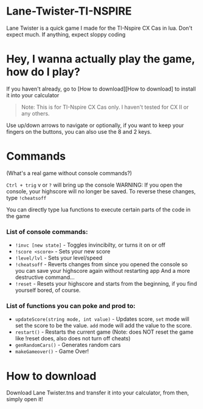 # Lane-Twister-TI-NSPIRE
Lane Twister is a quick game I made for the TI-Nspire CX Cas in lua.
Don't expect much. If anything, expect sloppy coding

# Hey, I wanna actually play the game, how do I play?

If you haven't already, go to [How to download][How to download] to install it into your calculator

> Note: This is for TI-Nspire CX Cas only. I haven't tested for CX II or any others.

Use up/down arrows to navigate or optionally, if you want to keep your fingers on the buttons, you can also use the 8 and 2 keys.

# Commands

(What's a real game without console commands?)

`Ctrl + trig` v or `?` will bring up the console
WARNING: If you open the console, your highscore will no longer be saved. To reverse these changes, type `!cheatsoff`

You can directly type lua functions to execute certain parts of the code in the game

### List of console commands:

* `!invc [new state]` - Toggles invincibilty, or turns it on or off
* `!score <score>` - Sets your new score
* `!level/lvl` - Sets your level/speed
* `!cheatsoff` - Reverts changes from since you opened the console so you can save your highscore again without restarting app
And a more destructive command...
* `!reset` - Resets your highscore and starts from the beginning, if you find yourself bored, of course.

### List of functions you can poke and prod to:

* `updateScore(string mode, int value)` - Updates score, `set` mode will set the score to be the value. `add` mode will add the value to the score.
* `restart()` - Restarts the current game (Note: does NOT reset the game like !reset does, also does not turn off cheats)
* `genRandomCars()` - Generates random cars
* `makeGameover()` - Game Over!

# How to download

Download Lane Twister.tns and transfer it into your calculator, from then, simply open it!
